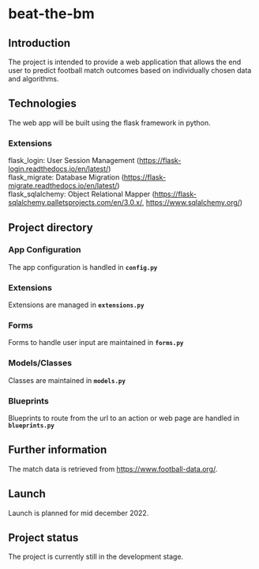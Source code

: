 # beat-the-bm

## Introduction
The project is intended to provide a web application that allows the end user to predict football match outcomes based on individually chosen data and algorithms.

## Technologies
The web app will be built using the flask framework in python.
### Extensions

flask_login: User Session Management (https://flask-login.readthedocs.io/en/latest/)  
flask_migrate: Database Migration (https://flask-migrate.readthedocs.io/en/latest/)  
flask_sqlalchemy: Object Relational Mapper (https://flask-sqlalchemy.palletsprojects.com/en/3.0.x/, https://www.sqlalchemy.org/)

## Project directory
### App Configuration
The app configuration is handled in **`config.py`**
### Extensions
Extensions are managed in **`extensions.py`**
### Forms
Forms to handle user input are maintained in **`forms.py`**
### Models/Classes
Classes are maintained in **`models.py`**
### Blueprints
Blueprints to route from the url to an action or web page are handled in **`blueprints.py`**

## Further information
The match data is retrieved from https://www.football-data.org/.

## Launch
Launch is planned for mid december 2022.

## Project status
The project is currently still in the development stage.
